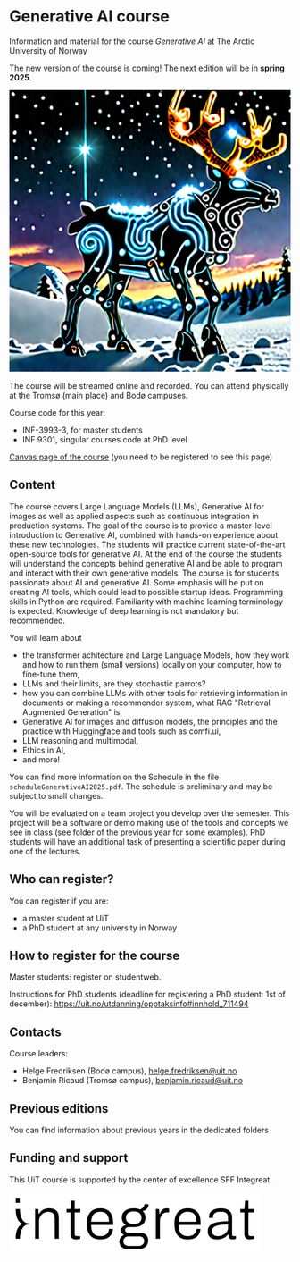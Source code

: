 # Generative AI course
Information and material for the course *Generative AI* at The Arctic University of Norway

The new version of the course is coming! The next edition will be in **spring 2025**.

![AI generated reindeer](AIreindeer.png 'AI reindeer')

The course will be streamed online and recorded. You can attend physically at the Tromsø (main place) and Bodø campuses.

Course code for this year:

* INF-3993-3, for master students
* INF 9301, singular courses code at PhD level

[Canvas page of the course](https://uit.instructure.com/courses/37423) (you need to be registered to see this page)

## Content

The course covers Large Language Models (LLMs), Generative AI for images as well as applied aspects such as continuous integration in production systems. The goal of the course is to provide a master-level introduction to Generative AI, combined with hands-on experience about these new technologies. The students will practice current state-of-the-art open-source tools for generative AI. At the end of the course the students will understand the concepts behind generative AI and be able to program and interact with their own generative models. The course is for students passionate about AI and generative AI. Some emphasis will be put on creating AI tools, which could lead to possible startup ideas. Programming skills in Python are required. Familiarity with machine learning terminology is expected. Knowledge of deep learning is not mandatory but recommended.

You will learn about 
* the transformer achitecture and Large Language Models, how they work and how to run them (small versions) locally on your computer, how to fine-tune them,
* LLMs and their limits, are they stochastic parrots?
* how you can combine LLMs with other tools for retrieving information in documents or making a recommender system, what RAG "Retrieval Augmented Generation" is,
* Generative AI for images and diffusion models, the principles and the practice with Huggingface and tools such as comfi.ui,
* LLM reasoning and multimodal,
* Ethics in AI,
* and more!

You can find more information on the Schedule in the file `scheduleGenerativeAI2025.pdf`. The schedule is preliminary and may be subject to small changes.

You will be evaluated on a team project you develop over the semester. This project will be a software or demo making use of the tools and concepts we see in class (see folder of the previous year for some examples). PhD students will have an additional task of presenting a scientific paper during one of the lectures.

## Who can register?

You can register if you are:
* a master student at UiT
* a PhD student at any university in Norway

## How to register for the course

Master students: register on studentweb.

Instructions for PhD students (deadline for registering a PhD student: 1st of december):
https://uit.no/utdanning/opptaksinfo#innhold_711494

## Contacts

Course leaders:
- Helge Fredriksen (Bodø campus), helge.fredriksen@uit.no
- Benjamin Ricaud (Tromsø campus), benjamin.ricaud@uit.no


## Previous editions

You can find information about previous years in the dedicated folders

## Funding and support

This UiT course is supported by the center of excellence SFF Integreat.

![Integreat Logo](integreatlogo.png 'Integreat logo')
